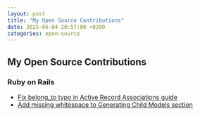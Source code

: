 ```yaml
---
layout: post
title: "My Open Source Contributions"
date: 2025-06-04 20:57:00 +0200
categories: open-source
---
```


## My Open Source Contributions

### Ruby on Rails

- [Fix belong_to typo in Active Record Associations guide](https://github.com/rails/rails/commit/567839942df8415ff171fe870128d972b51e9de3)
- [Add missing whitespace to Generating Child Models section](https://github.com/rails/rails/commit/3f1d3834ea9c66a6c0c3fa536106332e9e5ee1e6)
